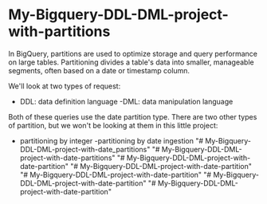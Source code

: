 # My-Bigquery-DDL-DML-project-with-partitions
In BigQuery, partitions are used to optimize storage and query performance on large tables. Partitioning divides a table's data into smaller, manageable segments, often based on a date or timestamp column.

We'll look at two types of request:
- DDL: data definition language
-DML: data manipulation language

Both of these queries use the date partition type. There are two other types of partition, but we won't be looking at them in this little project:
- partitioning by integer
-partitioning by date ingestion
"# My-Bigquery-DDL-DML-project-with-date_partitions" 
"# My-Bigquery-DDL-DML-project-with-date-partitions" 
"# My-Bigquery-DDL-DML-project-with-date-partition" 
"# My-Bigquery-DDL-DML-project-with-date-partition" 
"# My-Bigquery-DDL-DML-project-with-date-partition" 
"# My-Bigquery-DDL-DML-project-with-date-partition" 
"# My-Bigquery-DDL-DML-project-with-date-partition" 
